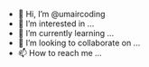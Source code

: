 - 👋 Hi, I’m @umaircoding
- 👀 I’m interested in ...
- 🌱 I’m currently learning ...
- 💞️ I’m looking to collaborate on ...
- 📫 How to reach me ...

<!---
umaircoding/umaircoding is a ✨ special ✨ repository because its `README.md` (this file) appears on your GitHub profile.
You can click the Preview link to take a look at your changes.
--->
